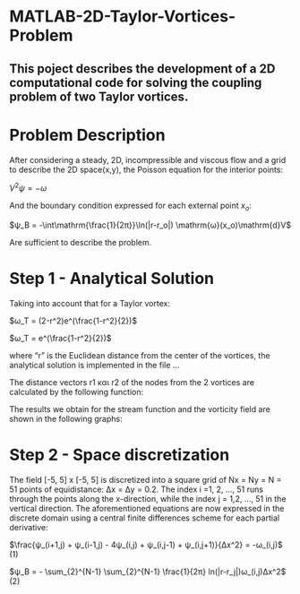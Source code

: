 # MATLAB-2D-Taylor-Vortices-Problem

## This poject describes the development of a 2D computational code for solving the coupling problem of two Taylor vortices.

# Problem Description

After considering a steady, 2D, incompressible and viscous flow and a grid to describe the 2D space(x,y),
the Poisson equation for the interior points:

$V^2ψ=-ω$

And the boundary condition expressed for each external point $x_o$:

$ψ_Β = -\int\mathrm{\frac{1}{2π}}\ln(|r-r_o|) \mathrm{ω}(x_o)\mathrm{d}V$

Are sufficient to describe the problem.

# Step 1 - Analytical Solution

Taking into account that for a Taylor vortex:

$ω_Τ = (2-r^2)e^(\frac{1-r^2}{2})$

$ω_Τ = e^(\frac{1-r^2}{2})$

where “r” is the Euclidean distance from the center of the vortices, the analytical
solution is implemented in the file ...


The distance vectors r1 και r2 of the nodes from the 2 vortices are calculated by the
following function:

The results we obtain for the stream function and the vorticity field are shown in the
following graphs:



# Step 2 - Space discretization

The field [-5, 5] x [-5, 5] is discretized into a square grid of Nx = Ny = N = 51 points of
equidistance: Δx = Δy = 0.2.
The index i =1, 2, …, 51 runs through the points along the x-direction, while the index j = 1,2, …, 51 in the vertical direction. The aforementioned equations are now expressed in the discrete domain using a central finite differences scheme for each partial derivative:


$\frac{ψ_(i+1,j) + ψ_(i-1,j) - 4ψ_(i,j) + ψ_(i,j-1) + ψ_(i,j+1)}{Δx^2} = -ω_(i,j)$    (1)

$ψ_Β = - \sum_{2}^{N-1} \sum_{2}^{N-1} \frac{1}{2π} ln(|r-r_j|)ω_(i,j)Δx^2$           (2)









